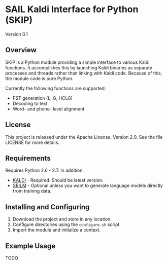 SAIL Kaldi Interface for Python (SKIP)
====

Version 0.1


Overview
----
SKIP is a Python module providing a simple interface to various
Kaldi functions. It accomplishes this by launching Kaldi binaries
as separate processes and threads rather than linking with Kaldi
code. Because of this, the module code is pure Python.

Currently the following functions are supported:
* FST generation (L, G, HCLG)
* Decoding to text
* Word- and phone- level alignment



License
----
This project is released under the Apache License, Version 2.0.
See the file LICENSE for more details.



Requirements
----
Requires Python 2.6 - 2.7. In addition:

* [KALDI](http://kaldi.sourceforge.net/) - Required. Should be latest version.
* [SRILM](http://www.speech.sri.com/projects/srilm/) - Optional unless you want to generate language models directly from training data.



Installing and Configuring
----
1. Download the project and store in any location.
2. Configure directories using the `configure.sh` script.
3. Import the module and initialize a context.



Example Usage
----
TODO

